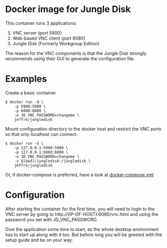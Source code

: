 # Docker image for Jungle Disk
This container runs 3 applications:
1) VNC server (port 5900)
2) Web-based VNC client (port 6080)
3) Jungle Disk (Formerly Workgroup Edition)

The reason for the VNC components is that the Jungle Disk strongly recommends
using their GUI to generate the configuration file.

# Examples
Create a basic container

    $ docker run -d \
        -p 5900:5900 \
        -p 6080:6080 \
        -e JD_VNC_PASSWORD=changeme \
        jeffre/jungledisk

Mount configuration directory to the docker host and restrict the VNC ports
so that only localhost can connect.

    $ docker run -d \
        -p 127.0.0.1:5900:5900 \
        -p 127.0.0.1:6080:6080 \
        -e JD_VNC_PASSWORD=changeme \
        -v $(pwd)/jungledisk:/jungledisk \
        jeffre/jungledisk

Or, if docker-compose is preferred, have a look at [docker-compose.yml](docker-compose.yml)

# Configuration
After starting the container for the first time, you will need to login to the VNC server by going to http://{IP-OF-HOST}:6080/vnc.html and using the password you set with JD_VNC_PASSWORD.

Give the application some time to start, as the whole desktop environment has to start up along with it too. But before long you will be greeted with the setup guide and be on your way.

